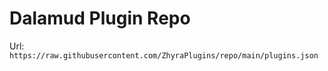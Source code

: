 # Dalamud Plugin Repo

Url: `https://raw.githubusercontent.com/ZhyraPlugins/repo/main/plugins.json`
